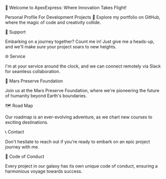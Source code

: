 🚀 Welcome to ApexExpress: Where Innovation Takes Flight!

Personal Profile For Development Projects 🌟
Explore my portfolio on GitHub, where the magic of code and creativity collide.

🤝 Support

Embarking on a journey together? Count me in! Just give me a heads-up, and we'll make sure your project soars to new heights.

🌐 Service

I'm at your service around the clock, and we can connect remotely via Slack for seamless collaboration.

🌌 Mars Preserve Foundation

Join us at the Mars Preserve Foundation, where we're pioneering the future of humanity beyond Earth's boundaries.

🗺️ Road Map

Our roadmap is an ever-evolving adventure, as we chart new courses to exciting destinations.

📞 Contact

Don't hesitate to reach out if you're ready to embark on an epic project journey with me.

📜 Code of Conduct

Every project in our galaxy has its own unique code of conduct, ensuring a harmonious voyage towards success.

